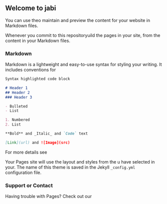 ## Welcome to jabi

You can use theo maintain and preview the content for your website in Markdown files.

Whenever you commit to this repositoryuild the pages in your site, from the content in your Markdown files.

### Markdown

Markdown is a lightweight and easy-to-use syntax for styling your writing. It includes conventions for

```markdown
Syntax highlighted code block

# Header 1
## Header 2
### Header 3

- Bulleted
- List

1. Numbered
2. List

**Bold** and _Italic_ and `Code` text

[Link](url) and ![Image](src)
```

For more details see



Your Pages site will use the layout and styles from the u have selected in your. The name of this theme is saved in the Jekyll `_config.yml` configuration file.

### Support or Contact

Having trouble with Pages? Check out our
